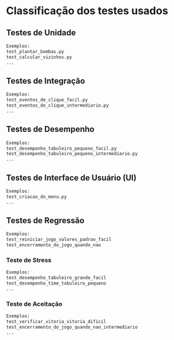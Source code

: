 
# Classificação dos testes usados
## Testes de Unidade
```sh
Exemplos: 
test_plantar_bombas.py 
test_calcular_vizinhos.py
...
```

## Testes de Integração
```sh
Exemplos: 
test_eventos_de_clique_facil.py
test_eventos_de_clique_intermediario.py
...
```

## Testes de Desempenho
```sh
Exemplos: 
test_desempenho_tabuleiro_pequeno_facil.py
test_desempenho_tabuleiro_pequeno_intermediario.py
...
```

## Testes de Interface de Usuário (UI)
```sh
Exemplos: 
test_criacao_do_menu.py
...
```

## Testes de Regressão
```sh
Exemplos: 
test_reiniciar_jogo_valores_padrao_facil
test_encerramento_do_jogo_quando_nao
```

### Teste de Stress

```sh
Exemplos: 
test_desempenho_tabuleiro_grande_facil
test_desempenho_time_tabuleiro_pequeno
...
```

### Teste de Aceitação

```sh
Exemplos: 
test_verificar_vitoria_vitoria_dificil
test_encerramento_do_jogo_quando_nao_intermediario
...
```